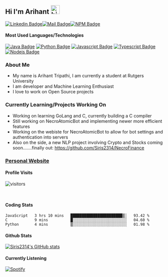 ## Hi I'm Arihant <img src="https://user-images.githubusercontent.com/1303154/88677602-1635ba80-d120-11ea-84d8-d263ba5fc3c0.gif" width="28px" alt="hi">

[![Linkedin Badge](https://img.shields.io/badge/-Arihant-0e76a8?style=flat&labelColor=0e76a8&logo=linkedin&logoColor=white)](https://www.linkedin.com/in/arihant-tripathi-2374b7191//)[![Mail Badge](https://img.shields.io/badge/-ArihantT-c0392b?style=flat&labelColor=c0392b&logo=gmail&logoColor=white)](mailto:tarihant2001@gmail.com)[![NPM Badge](https://img.shields.io/badge/-Ari.Dev-F90305?style=flat&labelColor=F90305&logo=npm&logoColor=red)](https://www.npmjs.com/~ari.dev)


#### Most Used Languages/Technologies


[![Java Badge](https://img.shields.io/badge/-Java-ffa500?style=for-the-badge&labelColor=red&logo=Java&logoColor=ffa500)](#) [![Python Badge](https://img.shields.io/badge/-Python-000000?style=for-the-badge&labelColor=blue&logo=python&logoColor=F0DB4F)](#) [![Javascript Badge](https://img.shields.io/badge/-Javascript-F0DB4F?style=for-the-badge&labelColor=black&logo=javascript&logoColor=F0DB4F)](#) [![Typescript Badge](https://img.shields.io/badge/-Typescript-007acc?style=for-the-badge&labelColor=black&logo=typescript&logoColor=007acc)](#) [![Nodejs Badge](https://img.shields.io/badge/-Nodejs-3C873A?style=for-the-badge&labelColor=black&logo=node.js&logoColor=3C873A)](#)



### About Me

  - My name is Arihant Tripathi, I am currently a student at Rutgers University
  - I am developer and Machine Learning Enthusiast
  - I love to work on Open Source projects 


### Currently Learning/Projects Working On 

   - Working on learning GoLang and C, currently building a C compiler
   - Still working on NecroAtomicBot and implementing newer more efficient features
   - Working on the webiste for NecroAtomicBot to allow for bot settings and authentication into servers
   - Also on the side, a new NLP project involving Crypto and Stocks coming soon.......finally out: https://github.com/Siris2314/NecroFinance


### [Personal Website](https://siris2314.github.io/arihanttripathi.github.io/)

#### Profile Visits 

![visitors](https://visitor-badge.glitch.me/badge?page_id=Siris2314.Siris2314)


<br >


#### Coding Stats

<!--START_SECTION:waka-->

```text
JavaScript   3 hrs 10 mins   ███████████████████████▒░   93.42 %
C            9 mins          █░░░░░░░░░░░░░░░░░░░░░░░░   04.60 %
Python       4 mins          ▒░░░░░░░░░░░░░░░░░░░░░░░░   01.98 %
```

<!--END_SECTION:waka-->


#### Github Stats

[![Siris2314's GitHub stats](https://github-readme-stats.vercel.app/api?username=Siris2314&show_icons=true&theme=synthwave)](https://github.com/anuraghazra/github-readme-stats)





#### Currently Listening
[![Spotify](https://novatorem-peach-ten.vercel.app/api/spotify)](https://open.spotify.com/user/ArihantTripathi)


</details>


